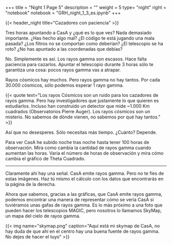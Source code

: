 +++
title = "Night 1 Page 5"
description = ""
weight = 5
type= "night"
right = "notebook"
notebook = "GRH_night_1_3_es.ipynb"
+++

{{< header_night title="Cazadores con paciencia" >}}

Tres horas apuntando a CasA y ¿qué es lo que ves? Nada demasiado importante. ¿Has hecho algo mal? ¿El código te está jugando una mala pasada? ¿Los filtros no se comportan como deberían? ¿El telescopio se ha roto? ¿No has apuntado a las coordenadas que debías?

No. Simplemente es así. Los rayos gamma son escasos. Hace falta paciencia para cazarlos. Apuntar el telescopio durante 3 horas sólo te garantiza una cosa: pocos rayos gamma vas a atrapar.

Rayos cósmicos hay muchos. Pero rayos gamma no hay tantos. Por cada 30.000 cósmicos, sólo podemos esperar 1 rayo gamma.

{{< quote
    text="Los rayos Cósmicos son un ruido para los cazadores de rayos gamma. Pero hay investigadores que justamente lo que quieren es estudiarlos. Incluso han construido un detector que mide ~1.000 Km cuadrados (Observatorios Pierre Auger). Los rayos cósmicos son un misterio. No sabemos de dónde vienen, no sabemos por qué hay tantos." >}}

Así que no desesperes. Sólo necesitas más tiempo. ¿Cuánto? Depende.

Para ver CasA he subido noche tras noche hasta tener 100 horas de observación. Mira como cambia la cantidad de rayos gamma cuando aumentan las horas. Varía el número de horas de observación y mira cómo cambia el gráfico de Theta Cuadrado.

------


Claramente ahí hay una señal. CasA emite rayos gamma. Pero no te fíes de estas imágenes. Haz tú mismo el cálculo con los datos que encontrarás en la página de la derecha.

Ahora que sabemos, gracias a las gráficas, que CasA emite rayos gamma, podemos encontrar una manera de representar cómo se vería CasA si tuviéramos unas gafas de rayos gamma. Es lo más próximo a una foto que pueden hacer los telescopios MAGIC, pero nosotros lo llamamos SkyMap, un mapa del cielo de rayos gamma.

{{< img name="skymap.png" caption="Aquí está mi skymap de CasA, no hay duda de que ahí en el centro hay una buena fuente de rayos gamma. No dejes de hacer el tuyo" >}}
